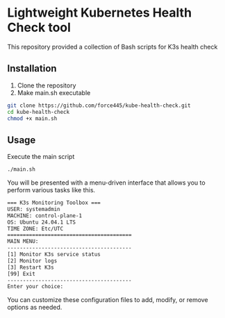 # Lightweight Kubernetes Health Check tool

This repository provided a collection of Bash scripts for K3s health check

## Installation
1. Clone the repository
2. Make main.sh executable


```bash
git clone https://github.com/force445/kube-health-check.git
cd kube-health-check
chmod +x main.sh
```


## Usage
Execute the main script


```bash
./main.sh
```


You will be presented with a menu-driven interface that allows you to perform various tasks like this.


```bash
=== K3s Monitoring Toolbox ===
USER: systemadmin
MACHINE: control-plane-1
OS: Ubuntu 24.04.1 LTS
TIME ZONE: Etc/UTC
========================================
MAIN MENU:
----------------------------------------
[1] Monitor K3s service status
[2] Monitor logs
[3] Restart K3s
[99] Exit
----------------------------------------
Enter your choice: 
```


You can customize these configuration files to add, modify, or remove options as needed.
